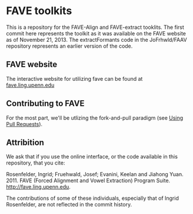 # FAVE toolkits

This is a repository for the FAVE-Align and FAVE-extract tooklits.
The first commit here represents the toolkit as it was available on the FAVE website as of November 21, 2013.
The extractFormants code in the JoFrhwld/FAAV repository represents an earlier version of the code.

## FAVE website

The interactive website for utilizing fave can be found at [fave.ling.upenn.edu](http://fave.ling.upenn.edu/)

## Contributing to FAVE
For the most part, we'll be utlizing the fork-and-pull paradigm (see [Using Pull Requests](https://help.github.com/articles/using-pull-requests)).

## Attribition
We ask that if you use the online interface, or the code available in this repository, that you cite:

Rosenfelder, Ingrid; Fruehwald, Josef; Evanini, Keelan and Jiahong Yuan. 2011. FAVE (Forced Alignment and Vowel Extraction) Program Suite. http://fave.ling.upenn.edu.

The contributions of some of these individuals, especially that of Ingrid Rosenfelder, are not reflected in the commit history.